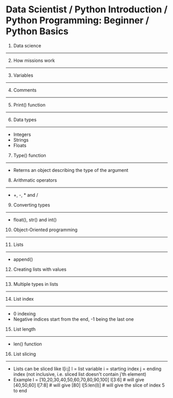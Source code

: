 Data Scientist / Python Introduction / Python Programming: Beginner / Python Basics
===================================================================================

1. Data science
---------------
2. How missions work
--------------------
3. Variables
------------
4. Comments
-----------
5. Print() function
-----------------
6. Data types
-------------
- Integers
- Strings
- Floats
7. Type() function
------------------
- Reterns an object describing the type of the argument
8. Arithmatic operators
-----------------------
- +, -, * and /
9. Converting types
-------------------
- float(), str() and int()
10. Object-Oriented programming
-------------------------------
11. Lists
---------
- append()
12. Creating lists with values
------------------------------
13. Multiple types in lists
---------------------------
14. List index
--------------
- 0 indexing
- Negative indices start from the end, -1 being the last one
15. List length
---------------
- len() function
16. List slicing
----------------
- Lists can be sliced like l[i:j]
l = list variable
i = starting index
j = ending index (not inclusive, i.e. sliced list doesn't contain j'th element)
- Example
    l = [10,20,30,40,50,60,70,80,90,100]
    l[3:6] # will give [40,50,60]
    l[7:8] # will give [80]
    l[5:len(l)] # will give the slice of index 5 to end
